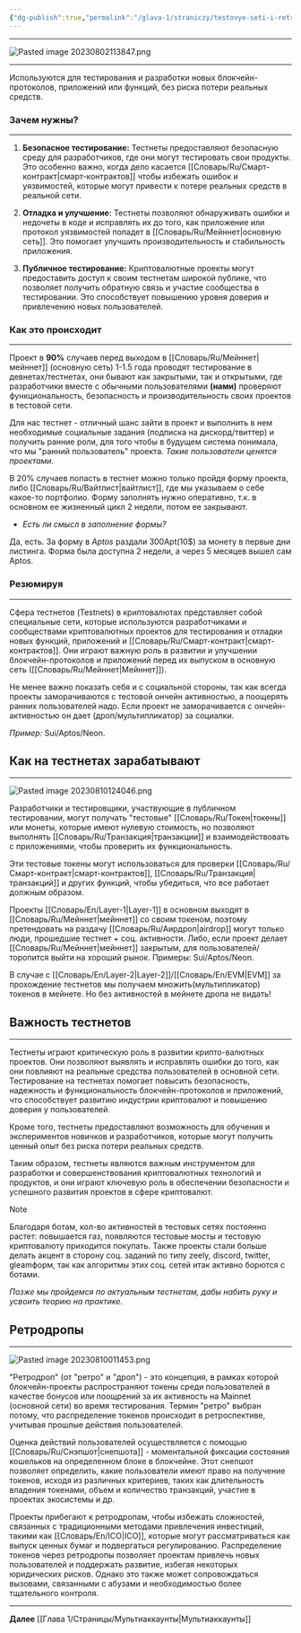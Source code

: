 ```yaml
---
{"dg-publish":true,"permalink":"/glava-1/straniczy/testovye-seti-i-retrodropy/"}
---
```



---

![Pasted image 20230802113847.png](/img/user/Images/Pasted%20image%2020230802113847.png)

---

Используются для тестирования и разработки новых блокчейн-протоколов, приложений или функций, без риска потери реальных средств.

### Зачем нужны?
---
1. **Безопасное тестирование:** Тестнеты предоставляют безопасную среду для разработчиков, где они могут тестировать свои продукты. Это особенно важно, когда дело касается [[Словарь/Ru/Смарт-контракт\|смарт-контрактов]] чтобы избежать ошибок и уязвимостей, которые могут привести к потере реальных средств в реальной сети.

2. **Отладка и улучшение:** Тестнеты позволяют обнаруживать ошибки и недочеты в коде и исправлять их до того, как приложение или протокол уязвимостей попадет в [[Словарь/Ru/Мейннет\|основную сеть]]. Это помогает улучшить производительность и стабильность приложения.

3. **Публичное тестирование:** Криптовалютные проекты могут предоставить доступ к своим тестнетам широкой публике, что позволяет получить обратную связь и участие сообщества в тестировании. Это способствует повышению уровня доверия и привлечению новых пользователей.

### Как это происходит
---
Проект в **90%** случаев перед выходом в [[Словарь/Ru/Мейннет\|мейннет]] (основную сеть) 1-1.5 года проводят тестирование в девнетах/тестнетах, они бывают как закрытыми, так и открытыми, где разработчики вместе с обычными пользователями **(нами)** проверяют функциональность, безопасность и производительность своих проектов в тестовой сети.

Для нас тестнет - отличный шанс зайти в проект и выполнить в нем необходимые социальные задания (подписка на дискорд/твиттер) и получить ранние роли, для того чтобы в будущем система понимала, что мы "ранний пользователь" проекта. _Такие пользователи ценятся проектами_.

В 20% случаев попасть в тестнет можно только пройдя форму проекта, либо [[Словарь/Ru/Вайтлист\|вайтлист]], где мы указываем о себе какое-то портфолио. Форму заполнять нужно оперативно, т.к. в основном ее жизненный цикл 2 недели, потом ее закрывают.

* _Есть ли смысл в заполнение формы?_

Да, есть. За форму в _Aptos_ раздали 300Apt(10$) за монету в первые дни листинга. Форма была доступна 2 недели, а через 5 месяцев вышел сам Aptos.

### Резюмируя
---
Сфера тестнетов (Testnets) в криптовалютах представляет собой специальные сети, которые используются разработчиками и сообществами криптовалютных проектов для тестирования и отладки новых функций, приложений и [[Словарь/Ru/Смарт-контракт\|смарт-контрактов]]. Они играют важную роль в развитии и улучшении блокчейн-протоколов и приложений перед их выпуском в основную сеть ([[Словарь/Ru/Мейннет\|Мейннет]]).

Не менее важно показать себя и с социальной стороны, так как всегда проекты заморачиваются с тестовой ончейн активностью, а поощерять ранних пользователей надо. Если проект не заморачивается с ончейн-активностью он дает (дроп/мультипликатор) за социалки.

_Пример:_ Sui/Aptos/Neon.

## Как на тестнетах зарабатывают
---

![Pasted image 20230810124046.png](/img/user/Images/Pasted%20image%2020230810124046.png)

Разработчики и тестировщики, участвующие в публичном тестировании, могут получать "тестовые" [[Словарь/Ru/Токен\|токены]] или монеты, которые имеют нулевую стоимость, но позволяют выполнять [[Словарь/Ru/Транзакция\|транзакции]] и взаимодействовать с приложениями, чтобы проверить их функциональность.

Эти тестовые токены могут использоваться для проверки [[Словарь/Ru/Смарт-контракт\|смарт-контрактов]], [[Словарь/Ru/Транзакция\|транзакций]] и других функций, чтобы убедиться, что все работает должным образом.

Проекты [[Словарь/En/Layer-1\|Layer-1]] в основном выходят в [[Словарь/Ru/Мейннет\|мейннет]] со своим токеном, поэтому претендовать на раздачу [[Словарь/Ru/Аирдроп\|airdrop]] могут только люди, прошедшие тестнет + соц. активности. Либо, если проект делает [[Словарь/Ru/Мейннет\|мейннет]] закрытым, для пользователей/торопится выйти на хороший рынок. Примеры: Sui/Aptos/Neon.

В случае с [[Словарь/En/Layer-2\|Layer-2]]/[[Словарь/En/EVM\|EVM]] за прохождение тестнетов мы получаем множить(мультипликатор) токенов в мейнете. Но без активностей в мейнете дропа не видать!

## Важность тестнетов
---
Тестнеты играют критическую роль в развитии крипто-валютных проектов. Они позволяют выявлять и исправлять ошибки до того, как они повлияют на реальные средства пользователей в основной сети. Тестирование на тестнетах помогает повысить безопасность, надежность и функциональность блокчейн-протоколов и приложений, что способствует развитию индустрии криптовалют и повышению доверия у пользователей.

Кроме того, тестнеты предоставляют возможность для обучения и экспериментов новичков и разработчиков, которые могут получить ценный опыт без риска потери реальных средств.

Таким образом, тестнеты являются важным инструментом для разработки и совершенствования криптовалютных технологий и продуктов, и они играют ключевую роль в обеспечении безопасности и успешного развития проектов в сфере криптовалют.

> [!NOTE]  
> Благодаря ботам, кол-во активностей в тестовых сетях постоянно растет: повышается газ, появляются тестовые мосты и тестовую криптовалюту приходится покупать. Также проекты стали больше делать акцент в сторону соц. заданий по типу zeely, discord, twitter, gleamформ, так как алгоритмы этих соц. сетей итак активно борются с ботами.

_Позже мы пройдемся по актуальным тестнетам, дабы набить руку и усвоить теорию на практике._

## Ретродропы
---

![Pasted image 20230810011453.png](/img/user/Images/Pasted%20image%2020230810011453.png)

"Ретродроп" (от "ретро" и "дроп") - это концепция, в рамках которой блокчейн-проекты распространяют токены среди пользователей в качестве бонусов или поощрений за их активность на Mainnet (основной сети) во время тестирования. Термин "ретро" выбран потому, что распределение токенов происходит в ретроспективе, учитывая прошлые действия пользователей.

Оценка действий пользователей осуществляется с помощью [[Словарь/Ru/Снэпшот\|снепшота]] - моментальной фиксации состояния кошельков на определенном блоке в блокчейне. Этот снепшот позволяет определить, какие пользователи имеют право на получение токенов, исходя из различных критериев, таких как длительность владения токенами, объем и количество транзакций, участие в проектах экосистемы и др.

Проекты прибегают к ретродропам, чтобы избежать сложностей, связанных с традиционными методами привлечения инвестиций, такими как [[Словарь/En/ICO\|ICO]], которые могут рассматриваться как выпуск ценных бумаг и подвергаться регулированию. Распределение токенов через ретродропы позволяет проектам привлечь новых пользователей и поддержать развитие, избегая некоторых юридических рисков. Однако это также может сопровождаться вызовами, связанными с абузами и необходимостью более тщательного контроля.

---

**Далее** [[Глава 1/Страницы/Мультиаккаунты\|Мультиаккаунты]]